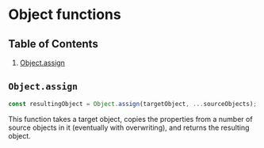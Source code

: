 # Object functions

## Table of Contents

1. [Object.assign](#assign)

## `Object.assign`<a name="assign"></a>
```javascript
const resultingObject = Object.assign(targetObject, ...sourceObjects);
```
This function takes a target object, copies the properties from a number of source objects in it (eventually with overwriting), and returns
the resulting object.